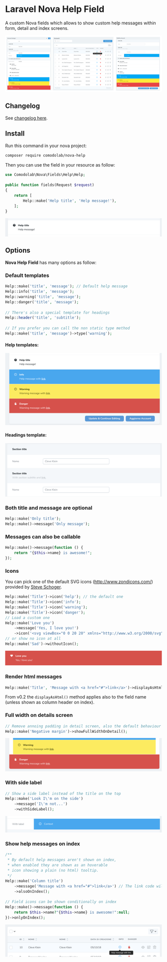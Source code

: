 # Laravel Nova Help Field

A custom Nova fields which allows to show custom help messages within form, detail and index screens.

![Base example](./docs/main.png)

## Changelog

See [changelog here](changelog.md).

## Install

Run this command in your nova project: 

```bash
composer require comodolab/nova-help
```

Then you can use the field in your resource as follow:

```php
use Comodolab\Nova\Fields\Help\Help;

public function fields(Request $request)
{
    return [
        Help::make('Help title', 'Help message!'),
    ];
}
```

![Base example](./docs/base.png)

## Options

**Nova Help Field** has many options as follow:

### Default templates

```php
Help::make('title', 'message'); // Default help message
Help::info('title', 'message');
Help::warning('title', 'message');
Help::danger('title', 'message');

// There's also a special template for headings
Help::header('title', 'subtitle');

// If you prefer you can call the non static type method
Help::make('title', 'message')->type('warning'); 
```
#### Help templates:
![Base example](./docs/templates.png)
#### Headings template:
![Base example](./docs/headings.png)

### Both title and message are optional

```php
Help::make('Only title');
Help::make()->message('Only message');
```

### Messages can also be callable

```php
Help::make()->message(function () {
    return "{$this->name} is awesome!";
});
```

### Icons

You can pick one of the default SVG icons (http://www.zondicons.com/) provided by [Steve Schoger](https://twitter.com/steveschoger).

```php
Help::make('Title')->icon('help'); // the default one
Help::make('Title')->icon('info');
Help::make('Title')->icon('warning');
Help::make('Title')->icon('danger');
// Load a custom one
Help::make('Love you')
    ->message('Yes, I love you!')
    ->icon('<svg viewBox="0 0 20 20" xmlns="http://www.w3.org/2000/svg"><path d="m10 3.22-.61-.6a5.5 5.5 0 0 0 -7.78 7.77l8.39 8.39 8.39-8.4a5.5 5.5 0 0 0 -7.78-7.77z"/></svg>');
// or show no icon at all
Help::make('Sad')->withoutIcon();
```

![Base example](./docs/love.png)

### Render html messages

```php
Help::make('Title', 'Message with <a href="#">link</a>')->displayAsHtml();
```

From v0.2 the `displayAsHtml()` method applies also to the field name (unless shown as column header on index).

### Full width on details screen

```php
// Remove annoing padding in detail screen, also the default behaviour for the heading template 
Help::make('Negative margin')->showFullWidthOnDetail();
```

![Base example](./docs/details-padding.png)

### With side label

```php
// Show a side label instead of the title on the top
Help::make('Look I\'m on the side')
    ->message('I\'m not...')
    ->withSideLabel();
```

![Base example](./docs/label.png)

### Show help messages on index

```php
/**
 * By default help messages aren't shown on index,
 * when enabled they are shown as an hoverable 
 * icon showing a plain (no html) tooltip.
 */
Help::make('Column title')
    ->message('Message with <a href="#">link</a>') // The link code will be stripped out on index
    ->alsoOnIndex();
    
// Field icons can be shown conditionally on index
Help::make()->message(function () {
    return $this->name?"{$this->name} is awesome!":null;
})->onlyOnIndex();
```

![Base example](./docs/tooltip.png)